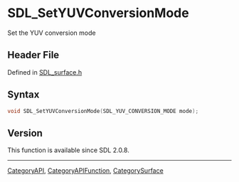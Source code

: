 # SDL_SetYUVConversionMode

Set the YUV conversion mode

## Header File

Defined in [SDL_surface.h](https://github.com/libsdl-org/SDL/blob/SDL2/include/SDL_surface.h)

## Syntax

```c
void SDL_SetYUVConversionMode(SDL_YUV_CONVERSION_MODE mode);
```

## Version

This function is available since SDL 2.0.8.

----
[CategoryAPI](CategoryAPI), [CategoryAPIFunction](CategoryAPIFunction), [CategorySurface](CategorySurface)

